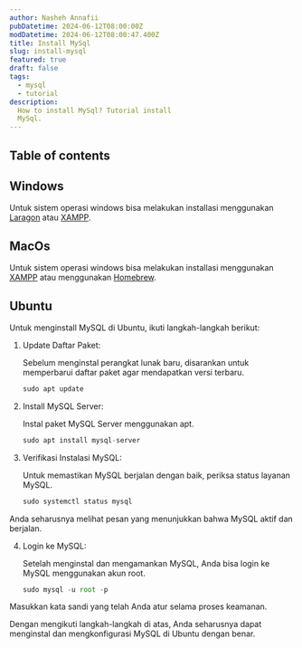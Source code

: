 ```yaml
---
author: Nasheh Annafii
pubDatetime: 2024-06-12T08:00:00Z
modDatetime: 2024-06-12T08:00:47.400Z
title: Install MySql
slug: install-mysql
featured: true
draft: false
tags:
  - mysql
  - tutorial
description:
  How to install MySql? Tutorial install 
  MySql.
---
```



## Table of contents

## Windows

Untuk sistem operasi windows bisa melakukan installasi menggunakan [Laragon](https://laragon.org/download/) atau [XAMPP](https://www.apachefriends.org/download.html).

## MacOs

Untuk sistem operasi windows bisa melakukan installasi menggunakan [XAMPP](https://www.apachefriends.org/download.html) atau menggunakan [Homebrew](https://formulae.brew.sh/formula/mysql).

## Ubuntu

Untuk menginstall MySQL di Ubuntu, ikuti langkah-langkah berikut:

1. Update Daftar Paket:

    Sebelum menginstal perangkat lunak baru, disarankan untuk memperbarui daftar paket agar mendapatkan versi terbaru.

    ```ts
    sudo apt update
    ```

2. Install MySQL Server:
    
    Instal paket MySQL Server menggunakan apt.

    ```ts
    sudo apt install mysql-server
    ```

3. Verifikasi Instalasi MySQL:
    
    Untuk memastikan MySQL berjalan dengan baik, periksa status layanan MySQL.

    ```ts
    sudo systemctl status mysql
    ```

Anda seharusnya melihat pesan yang menunjukkan bahwa MySQL aktif dan berjalan.

4. Login ke MySQL:

    Setelah menginstal dan mengamankan MySQL, Anda bisa login ke MySQL menggunakan akun root.


    ```ts
    sudo mysql -u root -p
    ```

Masukkan kata sandi yang telah Anda atur selama proses keamanan.

Dengan mengikuti langkah-langkah di atas, Anda seharusnya dapat menginstal dan mengkonfigurasi MySQL di Ubuntu dengan benar.